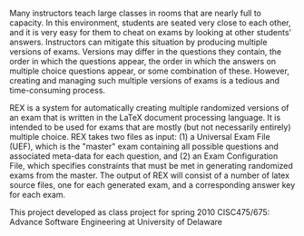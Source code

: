 Many instructors teach large classes in rooms that are nearly full to capacity. In this environment, students are seated very close to each other, and it is very easy for them to cheat on exams by looking at other students' answers. Instructors can mitigate this situation by producing multiple versions of exams. Versions may differ in the questions they contain, the order in which the questions appear, the order in which the answers on multiple choice questions appear, or some combination of these. However, creating and managing such multiple versions of exams is a tedious and time-consuming process.

REX is a system for automatically creating multiple randomized versions of an exam that is written in the LaTeX document processing language. It is intended to be used for exams that are mostly (but not necessarily entirely) multiple choice. REX takes two files as input: (1) a Universal Exam File (UEF), which is the "master" exam containing all possible questions and associated meta-data for each question, and (2) an Exam Configuration File, which specifies constraints that must be met in generating randomized exams from the master. The output of REX will consist of a number of latex source files, one for each generated exam, and a corresponding answer key for each exam.

This project developed as class project for spring 2010 CISC475/675: Advance Software Engineering at University of Delaware